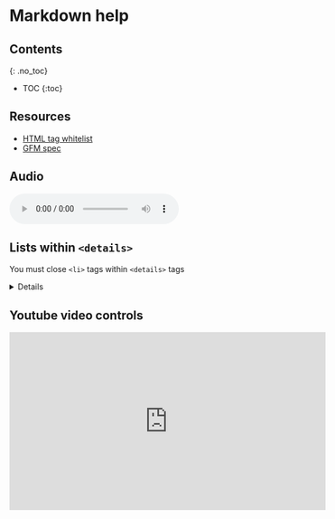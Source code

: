 # Markdown help

## Contents
{: .no_toc}

- TOC
{:toc}

## Resources

* [HTML tag whitelist](https://gist.github.com/seanh/13a93686bf4c2cb16e658b3cf96807f2)
* [GFM spec](https://github.github.com/gfm/#list-items)

## Audio

<audio controls><source src="amen.mp3"></audio>

## Lists within `<details>`

You must close `<li>` tags within `<details>` tags

<details>
	<ul>
		<li>Please close</li>
		<li>These list items</li>
	</ul>
</details>


## Youtube video controls

<iframe width="560" height="315" src="https://www.youtube.com/embed/qJi03NqXfk8?start=13&end=100" title="YouTube video player" frameborder="0" allow="accelerometer; autoplay; clipboard-write; encrypted-media; gyroscope; picture-in-picture" allowfullscreen></iframe>